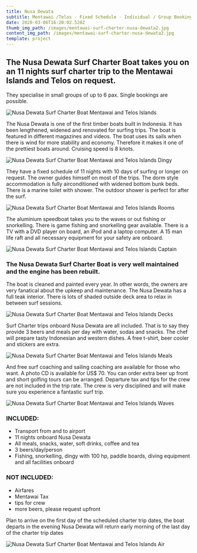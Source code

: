 ```yaml
---
title: Nusa Dewata
subtitle: Mentawai /Telos - Fixed Schedule - Individual / Group Bookings
date: 2020-03-06T16:20:02.520Z
thumb_img_path: /images/mentawai-surf-charter-nusa-dewata2.jpg
content_img_path: /images/mentawai-surf-charter-nusa-dewata2.jpg
template: project
---
```

## The Nusa Dewata Surf Charter Boat takes you on an 11 nights surf charter trip to the Mentawai Islands and Telos on request.

They specialise in small groups of up to 6 pax. Single bookings are possible.

![Nusa Dewata Surf Charter Boat Mentawai and Telos Islands](/images/mentawai-surf-charter-nusa-dewata5.jpg "Nusa Dewata Surf Charter Boat Mentawai and Telos Islands")

The Nusa Dewata is one of the first timber boats built in Indonesia. It has been lengthened, widened and renovated for surfing trips. The boat is featured in different magazines and videos. The boat uses its sails when there is wind for more stability and economy. Therefore it makes it one of the prettiest boats around. Cruising speed is 8 knots.

![Nusa Dewata Surf Charter Boat Mentawai and Telos Islands Dingy](/images/mentawai-surf-charter-nusa-dewata9.jpg "Nusa Dewata Surf Charter Boat Mentawai and Telos Islands Dingy")

They have a fixed schedule of 11 nights with 10 days of surfing or longer on request. The owner guides himself on most of the trips. The dorm style accommodation is fully airconditioned with widened bottom bunk beds. There is a marine toilet with shower. The outdoor shower is perfect for after the surf.

![Nusa Dewata Surf Charter Boat Mentawai and Telos Islands Rooms](/images/mentawai-surf-charter-nusa-dewata6.jpg "Nusa Dewata Surf Charter Boat Mentawai and Telos Islands Rooms")

The aluminium speedboat takes you to the waves or out fishing or snorkelling. There is game fishing and snorkelling gear available. There is a TV with a DVD player on board, an iPod and a laptop computer. A 15 man life raft and all necessary equipment for your safety are onboard.

![Nusa Dewata Surf Charter Boat Mentawai and Telos Islands Captain](/images/mentawai-surf-charter-nusa-dewata20.jpg "Nusa Dewata Surf Charter Boat Mentawai and Telos Islands Captain")

### The Nusa Dewata Surf Charter Boat is very well maintained and the engine has been rebuilt.

The boat is cleaned and painted every year. In other words, the owners are very fanatical about the upkeep and maintenance. The Nusa Dewata has a full teak interior. There is lots of shaded outside deck area to relax in between surf sessions.

![Nusa Dewata Surf Charter Boat Mentawai and Telos Islands Decks](/images/mentawai-surf-charter-nusa-dewata21.jpg "Nusa Dewata Surf Charter Boat Mentawai and Telos Islands Decks")

Surf Charter trips onboard Nusa Dewata are all included. That is to say they provide 3 beers and meals per day with water, sodas and snacks. The chef will prepare tasty Indonesian and western dishes. A free t-shirt, beer cooler and stickers are extra.

![Nusa Dewata Surf Charter Boat Mentawai and Telos Islands Meals](/images/mentawai-surf-charter-nusa-dewata14.jpg "Nusa Dewata Surf Charter Boat Mentawai and Telos Islands Meals")

And free surf coaching and sailing coaching are available for those who want. A photo CD is available for US$ 70. You can order extra beer up front and short golfing tours can be arranged. Departure tax and tips for the crew are not included in the trip rate. The crew is very disciplined and will make sure you experience a fantastic surf trip.

![Nusa Dewata Surf Charter Boat Mentawai and Telos Islands Waves](/images/nusa-dewata-surf-charter-mentawai-islands5.jpg "Nusa Dewata Surf Charter Boat Mentawai and Telos Islands Waves")

### INCLUDED:

* Transport from and to airport
* 11 nights onboard Nusa Dewata 
* All meals, snacks, water, soft drinks, coffee and tea
* 3 beers/day/person
* Fishing, snorkelling, dingy with 100 hp, paddle boards, diving equipment and all facilities onboard

### NOT INCLUDED:

* Airfares
* Mentawai Tax
* tips for crew
* more beers, please request upfront

Plan to arrive on the first day of the scheduled charter trip dates, the boat departs in the evening Nusa Dewata will return early morning of the last day of the charter trip dates

![Nusa Dewata Surf Charter Boat Mentawai and Telos Islands Air](/images/mentawai-surf-charter-nusa-dewata17.jpg "Nusa Dewata Surf Charter Boat Mentawai and Telos Islands Air")